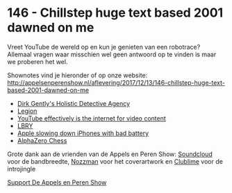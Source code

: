 # 146 - Chillstep huge text based 2001 dawned on me

<p>Vreet YouTube de wereld op en kun je genieten van een robotrace? Allemaal vragen waar misschien wel geen antwoord op te vinden is maar we proberen het wel.</p>

<p>Shownotes vind je hieronder of op onze website:<br />
<a href="http://appelsenperenshow.nl/aflevering/2017/12/13/146-chillstep-huge-text-based-2001-dawned-on-me" rel="nofollow">http://appelsenperenshow.nl/aflevering/2017/12/13/146-chillstep-huge-text-based-2001-dawned-on-me</a></p>

<ul>
<li><a href="http://www.imdb.com/title/tt4047038/" rel="nofollow">Dirk Gently's Holistic Detective Agency</a></li>
<li><a href="http://www.imdb.com/title/tt5114356/" rel="nofollow">Legion</a></li>
<li><a href="https://daringfireball.net/linked/2017/11/28/apple-support-youtube" rel="nofollow">YouTube effectively is the internet for video content</a></li>
<li><a href="https://lbry.io/get" rel="nofollow">LBRY</a></li>
<li><a href="http://www.iclarified.com/63733/apple-is-allegedly-slowing-down-older-iphones-with-degraded-batteries" rel="nofollow">Apple slowing down iPhones with bad battery</a></li>
<li><a href="https://www.chess.com/news/view/google-s-alphazero-destroys-stockfish-in-100-game-match" rel="nofollow">AlphaZero Chess</a></li>
</ul>

<p>Grote dank aan de vrienden van de Appels en Peren Show: <a href="http://soundcloud.com" rel="nofollow">Soundcloud</a> voor de bandbreedte, <a href="http://www.nozzman.com/" rel="nofollow">Nozzman</a> voor het coverartwork en <a href="http://twitter.com/#!/clublime" rel="nofollow">Clublime</a> voor de introjingle</p><p><a href="https://www.patreon.com/appelsenperenshow" rel="payment">Support De Appels en Peren Show</a></p>